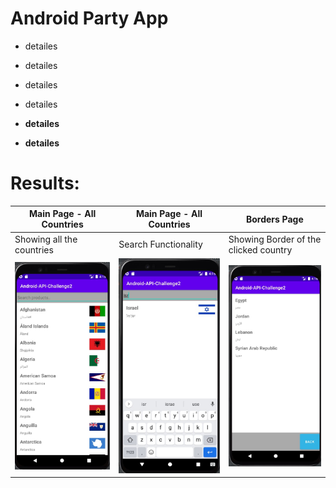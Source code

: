 # Android Party App

- detailes

- detailes

- detailes

- detailes

- **detailes** 

- **detailes**


# Results:

<p align="center">

| Main Page - All Countries  | Main Page - All Countries | Borders Page |
| ------------- | ------------- | ------------- |
| Showing all the countries  | Search Functionality  | Showing Border of the clicked country  |
| <img src="https://github.com/yonisho52/Android-API-Challenge2/blob/main/Result%20Images/home-screen.jpg" width="250" >  | <img src="https://github.com/yonisho52/Android-API-Challenge2/blob/main/Result%20Images/search.jpg" width="250" >  | <img src="https://github.com/yonisho52/Android-API-Challenge2/blob/main/Result%20Images/borders.jpg" width="250" >  |
</p>
